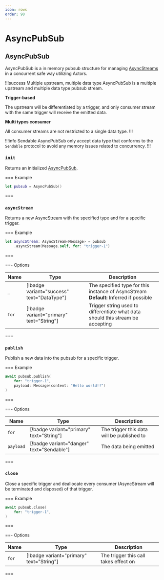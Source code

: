 ```yaml
---
icon: rows
order: 90
---
```


# AsyncPubSub

## AsyncPubSub

AsyncPubSub is a in memory pubsub structure for managing [AsyncStreams](https://developer.apple.com/documentation/swift/asyncstream) in a concurrent safe way utilizing Actors.

!!!success Multiple upstream, multiple data type
AsyncPubSub is a multiple upstream and multiple data type pubsub stream.

**Trigger-based**

The upstream will be differentiated by a trigger, and only consumer stream with the same trigger will receive the emitted data.

**Multi types consumer**

All consumer streams are not restricted to a single data type.
!!!

!!!info Sendable
AsyncPubSub only accept data type that conforms to the `Sendable` protocol to avoid any memory issues related to concurrency.
!!!

### `init`

Returns an initialized [AsyncPubSub](#asyncpubsub).

=== Example

```swift
let pubsub = AsyncPubSub()
```

===

### `asyncStream`

Returns a new [AsyncStream](https://developer.apple.com/documentation/swift/asyncstream) with the specified type and for a specific trigger.

=== Example

```swift
let asyncStream: AsyncStream<Message> = pubsub
    .asyncStream(Message.self, for: "trigger-1")
```

===

==- Options

| Name  | Type                                       | Description                                                                                 |
| ----- | ------------------------------------------ | ------------------------------------------------------------------------------------------- |
| `_`   | [!badge variant="success" text="DataType"] | The specified type for this instance of AsyncStream <br/> **Default:** Inferred if possible |
| `for` | [!badge variant="primary" text="String"]   | Trigger string used to differentiate what data should this stream be accepting              |

===

### `publish`

Publish a new data into the pubsub for a specific trigger.

=== Example

```swift
await pubsub.publish(
    for: "trigger-1",
    payload: Message(content: "Hello world!!")
)
```

===

==- Options

| Name      | Type                                      | Description                                |
| --------- | ----------------------------------------- | ------------------------------------------ |
| `for`     | [!badge variant="primary" text="String"]  | The trigger this data will be published to |
| `payload` | [!badge variant="danger" text="Sendable"] | The data being emitted                     |

===

### `close`

Close a specific trigger and deallocate every consumer (AsyncStream will be terminated and disposed) of that trigger.

=== Example

```swift
await pubsub.close(
    for: "trigger-1",
)
```

===

==- Options

| Name  | Type                                     | Description                           |
| ----- | ---------------------------------------- | ------------------------------------- |
| `for` | [!badge variant="primary" text="String"] | The trigger this call takes effect on |

===
